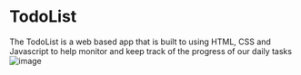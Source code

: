 # TodoList
The TodoList is a web based app that is built to using HTML, CSS and Javascript to help monitor and keep track of the progress of our daily tasks ![image](https://github.com/rolky/todoList/assets/40855564/47bd2e17-fd72-4d46-8133-30a7913323d7)

